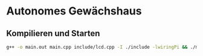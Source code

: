 # Autonomes Gewächshaus

## Kompilieren und Starten

```Bash
g++ -o main.out main.cpp include/lcd.cpp -I ./include -lwiringPi && ./main.out
```
